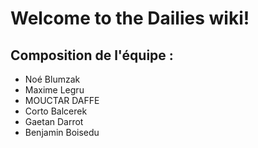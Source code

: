# Welcome to the Dailies wiki!

## Composition de l'équipe : 
* Noé Blumzak
* Maxime Legru 
* MOUCTAR DAFFE
* Corto Balcerek
* Gaetan Darrot
* Benjamin Boisedu 
